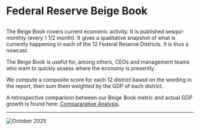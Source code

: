 # Federal Reserve Beige Book
## 
The Beige Book covers current economic activity. It is published sesqui-monthly (every 1 1/2 month). It gives a qualitative snapshot of what is currently happening in each of the 12 Federal Reserve Districts. It is thus a nowcast.

The Beige Book is useful for, among others, CEOs and management teams who want to quickly assess where the economy is presently.

We compute a composite score for each 12 district based on the wording in the report, then sum them weighted by the GDP of each district.

A retrospective comparison between our Beige Book metric and actual GDP growth is found here: [Compararative Analysis](https://www.linkedin.com/posts/scanback_economy-gdp-usa-activity-6623665605125955584-24lF/).  

---
![October 2025](assets/images/)
